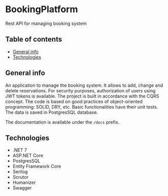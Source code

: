 # BookingPlatform
Rest API for managing booking system

## Table of contents
* [General info](#general-info)
* [Technologies](#technologies)

## General info
An application to manage the booking system. It allows to add, change and delete reservations. For security purposes, authorization of users using JWT tokens is available. The project is built in accordance with the CQRS concept. The code is based on good practices of object-oriented programming: SOLID, DRY, etc. Basic functionalities have their unit tests. The data is saved in PostgresSQL database.

The documentation is available under the ```/docs``` prefix.
## Technologies
* .NET 7
* ASP.NET Core
* PostgresSQL
* Entity Framework Core
* Serilog
* Scrutor
* Humanizer
* Swagger
